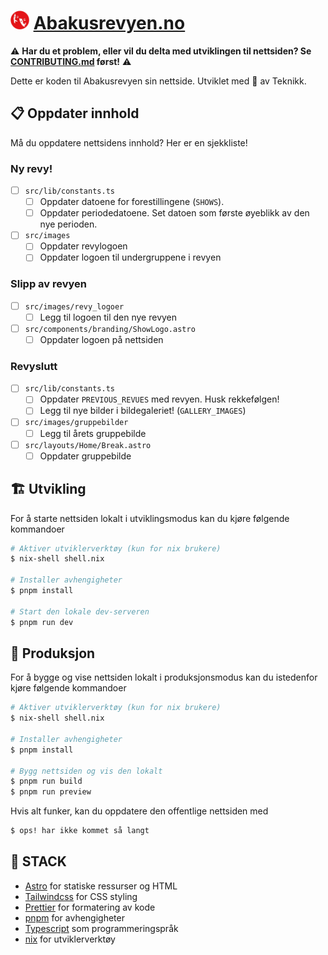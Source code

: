 # <img src="./src/images/revy-logo.webp" width="30px" /> [Abakusrevyen.no](https://abakusrevyen.no/)

⚠️ **Har du et problem, eller vil du delta med utviklingen til nettsiden? Se [CONTRIBUTING.md](CONTRIBUTING.md) først!** ⚠️

Dette er koden til Abakusrevyen sin nettside. Utviklet med 🌯 av Teknikk.

## 📋 Oppdater innhold

Må du oppdatere nettsidens innhold? Her er en sjekkliste!

### Ny revy!

- [ ] `src/lib/constants.ts`
  - [ ] Oppdater datoene for forestillingene (`SHOWS`).
  - [ ] Oppdater periodedatoene. Set datoen som første øyeblikk av den nye perioden.
- [ ] `src/images`
  - [ ] Oppdater revylogoen
  - [ ] Oppdater logoen til undergruppene i revyen

### Slipp av revyen

- [ ] `src/images/revy_logoer`
  - [ ] Legg til logoen til den nye revyen
- [ ] `src/components/branding/ShowLogo.astro`
  - [ ] Oppdater logoen på nettsiden

### Revyslutt

- [ ] `src/lib/constants.ts`
  - [ ] Oppdater `PREVIOUS_REVUES` med revyen. Husk rekkefølgen!
  - [ ] Legg til nye bilder i bildegaleriet! (`GALLERY_IMAGES`)
- [ ] `src/images/gruppebilder`
  - [ ] Legg til årets gruppebilde
- [ ] `src/layouts/Home/Break.astro`
  - [ ] Oppdater gruppebilde

## 🏗️ Utvikling

For å starte nettsiden lokalt i utviklingsmodus kan du kjøre følgende kommandoer

```sh
# Aktiver utviklerverktøy (kun for nix brukere)
$ nix-shell shell.nix

# Installer avhengigheter
$ pnpm install

# Start den lokale dev-serveren
$ pnpm run dev
```

## 👔 Produksjon

For å bygge og vise nettsiden lokalt i produksjonsmodus kan du istedenfor kjøre følgende kommandoer

```sh
# Aktiver utviklerverktøy (kun for nix brukere)
$ nix-shell shell.nix

# Installer avhengigheter
$ pnpm install

# Bygg nettsiden og vis den lokalt
$ pnpm run build
$ pnpm run preview
```

Hvis alt funker, kan du oppdatere den offentlige nettsiden med

```sh
$ ops! har ikke kommet så langt
```

## 🔋 STACK

- [Astro](astro.build) for statiske ressurser og HTML
- [Tailwindcss](tailwindcss.com) for CSS styling
- [Prettier](prettier.io) for formatering av kode
- [pnpm](pnpm.io) for avhengigheter
- [Typescript](typescriptlang.org) som programmeringspråk
- [nix](https://nixos.org/) for utviklerverktøy
